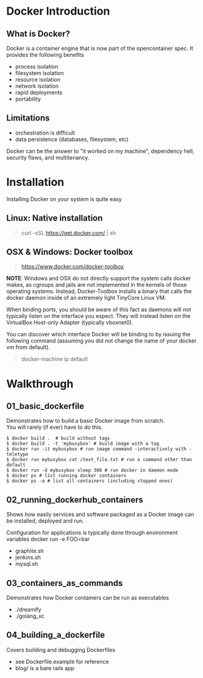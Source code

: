 # Docker Introduction

## What is Docker?
Docker is a container engine that is now part of the opencontainer spec. It
provides the following benefits
* process isolation
* filesystem isolation
* resource isolation
* network isolation
* rapid deployments
* portability

## Limitations
* orchestration is difficult
* data persistence (databases, filesystem, etc)

Docker can be the answer to "it worked on my machine", dependency hell,
security flaws, and multitenancy.

# Installation
Installing Docker on your system is quite easy

## Linux: Native installation
>curl -sSL https://get.docker.com/ | sh

## OSX & Windows: Docker toolbox
>https://www.docker.com/docker-toolbox

**NOTE**: Windows and OSX do not directly support the system calls docker 
makes, as cgroups and jails are not implemented in the kernels of those
operating systems. Instead, Docker-Toolbox installs a binary that calls
the docker daemon inside of an extremely light TinyCore Linux VM.

When binding ports, you should be aware of this fact as daemons will not
typically listen on the interface you expect. They will instead listen on
the VirtualBox Host-only Adapter (typically vboxnet0).

You can discover which interface Docker will be binding to by issuing the
following command (assuming you did not change the name of your docker vm
from default).

>docker-machine ip default


# Walkthrough

## 01_basic_dockerfile
Demonstrates how to build a basic Docker image from scratch.  
You will rarely (if ever) have to do this.
```
$ docker build .  # build without tags
$ docker build . -t 'mybusybox' # build image with a tag
$ docker run -it mybusybox # run image command -interactively with -teletype
$ docker run mybusybox cat /text_file.txt # run a command other than default
$ docker run -d mybusybox sleep 300 # run docker in daemon mode
$ docker ps # list running docker containers
$ docker ps -a # list all containers (including stopped ones)
```

## 02_running_dockerhub_containers
Shows how easily services and software packaged as a Docker image can be 
installed, deployed and run.

Configuration for applications is typically done through environment variables
docker run -e FOO=bar
* graphite.sh
* jenkins.sh
* mysql.sh

## 03_containers_as_commands
Demonstrates how Docker containers can be run as executables
* ./dreamify
* ./golang_xc

## 04_building_a_dockerfile
Covers building and debugging Dockerfiles
* see Dockerfile.example for reference
* blog/ is a bare rails app
